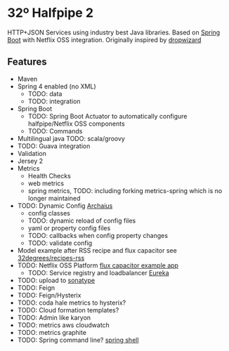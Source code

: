 32º Halfpipe 2
====================

HTTP+JSON Services using industry best Java libraries.
Based on [Spring Boot](http://projects.spring.io/spring-boot/) with Netflix OSS integration.
Originally inspired by [dropwizard](http://dropwizard.io)

Features
-----
- Maven
- Spring 4 enabled (no XML)
    - TODO: data
    - TODO: integration
- Spring Boot
    - TODO: Spring Boot Actuator to automatically configure halfpipe/Netflix OSS components
    - TODO: Commands
- Multilingual java TODO: scala/groovy
- TODO: Guava integration
- Validation
- Jersey 2
- Metrics
    - Health Checks
    - web metrics
    - spring metrics, TODO: including forking metrics-spring which is no longer maintained
- TODO: Dynamic Config [Archaius](https://github.com/Netflix/archaius)
    - config classes
    - TODO: dynamic reload of config files
    - yaml or property config files
    - TODO: callbacks when config property changes
    - TODO: validate config
- Model example after RSS recipe and flux capacitor see [32degrees/recipes-rss](https://github.com/32degrees/recipes-rss)
- TODO: Netflix OSS Platform [flux capacitor example app](https://github.com/cfregly/fluxcapacitor)
    - TODO: Service registry and loadbalancer [Eureka](https://github.com/Netflix/eureka)
- TODO: upload to [sonatype](https://docs.sonatype.org/display/Repository/Sonatype+OSS+Maven+Repository+Usage+Guide)
- TODO: Feign
- TODO: Feign/Hysterix
- TODO: coda hale metrics to hysterix?
- TODO: Cloud formation templates?
- TODO: Admin like karyon
- TODO: metrics aws cloudwatch
- TODO: metrics graphite
- TODO: Spring command line? [spring shell](http://www.springsource.org/spring-shell/)

